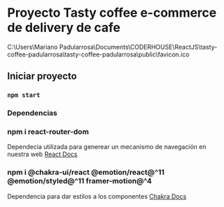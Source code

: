 # Proyecto Tasty coffee e-commerce de delivery de cafe


C:\Users\Mariano Padularrosa\Documents\CODERHOUSE\ReactJS\tasty-coffee-padularrosa\tasty-coffee-padularrosa\public\favicon.ico

## Iniciar proyecto

### `npm start`

### Dependencias
### npm i react-router-dom
Dependecia utilizada para generear un mecanismo de navegación en nuestra web
[React Docs](https://reactrouter.com/web/guides/quick-start)

### npm i @chakra-ui/react @emotion/react@^11 @emotion/styled@^11 framer-motion@^4
Dependencia para dar estilos a los componentes
[Chakra Docs](https://chakra-ui.com/docs/getting-started)
